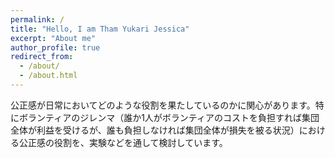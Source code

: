 ```yaml
---
permalink: /
title: "Hello, I am Tham Yukari Jessica"
excerpt: "About me"
author_profile: true
redirect_from:
  - /about/
  - /about.html
---
```


公正感が日常においてどのような役割を果たしているのかに関心があります。特にボランティアのジレンマ（誰か1人がボランティアのコストを負担すれば集団全体が利益を受けるが、誰も負担しなければ集団全体が損失を被る状況）における公正感の役割を、実験などを通して検討しています。
